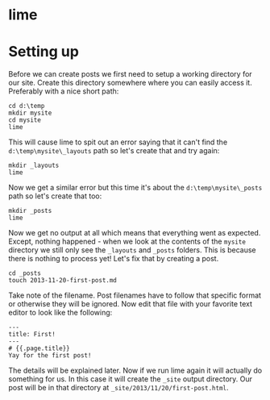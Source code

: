 lime
====
# Setting up
Before we can create posts we first need to setup a working directory for our site. Create this directory somewhere where you can easily access it. Preferably with a nice short path:

    cd d:\temp
    mkdir mysite
    cd mysite
    lime

This will cause lime to spit out an error saying that it can't find the `d:\temp\mysite\_layouts` path so let's create that and try again:

    mkdir _layouts
    lime

Now we get a similar error but this time it's about the `d:\temp\mysite\_posts` path so let's create that too:

    mkdir _posts
    lime

Now we get no output at all which means that everything went as expected. Except, nothing happened - when we look at the contents of the `mysite` directory we still only see the `_layouts` and `_posts` folders. This is because there is nothing to process yet! Let's fix that by creating a post. 

    cd _posts
    touch 2013-11-20-first-post.md

Take note of the filename. Post filenames have to follow that specific format or otherwise they will be ignored. Now edit that file with your favorite text editor to look like the following:

    ---
    title: First!
    ---
    # {{.page.title}}
    Yay for the first post!

The details will be explained later. Now if we run lime again it will actually do something for us. In this case it will create the `_site` output directory. Our post will be in that directory at `_site/2013/11/20/first-post.html`. 